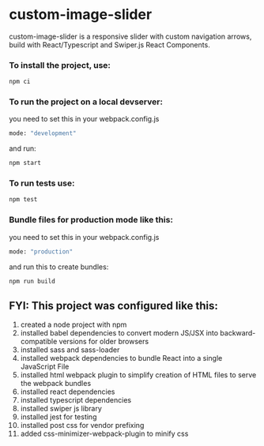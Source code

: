 # custom-image-slider

custom-image-slider is a responsive slider with custom navigation arrows, build with React/Typescript and Swiper.js React Components.

### To install the project, use:
```bash
npm ci
```

### To run the project on a local devserver:
you need to set this in your webpack.config.js
```bash
mode: "development"
```
and run:
```bash
npm start
```

### To run tests use:
```bash
npm test
```

### Bundle files for production mode like this:
you need to set this in your webpack.config.js
```bash
mode: "production"
```
and run this to create bundles:
```bash
npm run build
```

## FYI: This project was configured like this:

1. created a node project with npm
2. installed babel dependencies to convert modern JS/JSX into backward-compatible versions for older browsers
3. installed sass and sass-loader
4. installed webpack dependencies to bundle React into a single JavaScript File
5. installed html webpack plugin to simplify creation of HTML files to serve the webpack bundles
6. installed react dependencies
7. installed typescript dependencies
8. installed swiper js library
9. installed jest for testing 
10. installed post css for vendor prefixing
11. added css-minimizer-webpack-plugin to minify css

